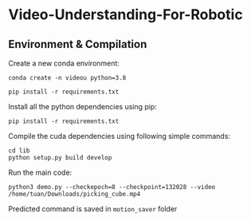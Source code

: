 # Video-Understanding-For-Robotic

## Environment & Compilation

Create a new conda environment:
```
conda create -n videou python=3.8

```
```
pip install -r requirements.txt
```

Install all the python dependencies using pip:
```
pip install -r requirements.txt
```

Compile the cuda dependencies using following simple commands:
```
cd lib
python setup.py build develop
```
Run the main code:
```
python3 demo.py --checkepoch=8 --checkpoint=132028 --video /home/tuan/Downloads/picking_cube.mp4
```
Predicted command is saved in `motion_saver` folder
